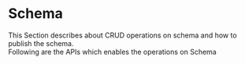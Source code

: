 # Schema

This Section describes about CRUD operations on schema and how to publish the schema.\
Following are the APIs which enables the operations on Schema
